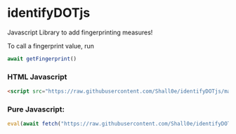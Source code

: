 # identifyDOTjs
Javascript Library to add fingerprinting measures!

To call a fingerprint value, run
```Javascript
await getFingerprint()
```


### HTML Javascript
```HTML
<script src="https://raw.githubusercontent.com/Shall0e/identifyDOTjs/main/identify.js/"></script>
```
### Pure Javascript:
```Javascript
eval(await fetch("https://raw.githubusercontent.com/Shall0e/identifyDOTjs/main/identify.js/").then(e=>e.text()))
```
